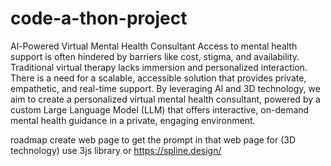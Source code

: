 # code-a-thon-project

Al-Powered Virtual Mental Health Consultant
Access to mental health support is often hindered by barriers like cost, stigma, and availability. Traditional virtual therapy lacks immersion and personalized interaction. There is a need for a scalable, accessible solution that provides private, empathetic, and real-time support. By leveraging Al and 3D technology, we aim to create a personalized virtual mental health consultant, powered by a custom Large Language Model (LLM) that offers interactive, on-demand mental health guidance in a private, engaging environment.

roadmap 
create web page to get the prompt in that web page for (3D technology)
use 3js library or https://spline.design/